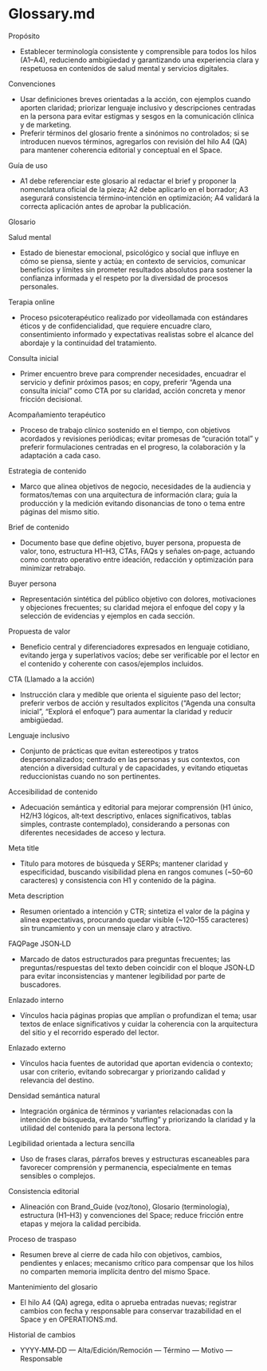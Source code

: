 # Glossary.md

Propósito
- Establecer terminología consistente y comprensible para todos los hilos (A1–A4), reduciendo ambigüedad y garantizando una experiencia clara y respetuosa en contenidos de salud mental y servicios digitales.

Convenciones
- Usar definiciones breves orientadas a la acción, con ejemplos cuando aporten claridad; priorizar lenguaje inclusivo y descripciones centradas en la persona para evitar estigmas y sesgos en la comunicación clínica y de marketing.
- Preferir términos del glosario frente a sinónimos no controlados; si se introducen nuevos términos, agregarlos con revisión del hilo A4 (QA) para mantener coherencia editorial y conceptual en el Space.

Guía de uso
- A1 debe referenciar este glosario al redactar el brief y proponer la nomenclatura oficial de la pieza; A2 debe aplicarlo en el borrador; A3 asegurará consistencia término‑intención en optimización; A4 validará la correcta aplicación antes de aprobar la publicación.

Glosario

Salud mental
- Estado de bienestar emocional, psicológico y social que influye en cómo se piensa, siente y actúa; en contexto de servicios, comunicar beneficios y límites sin prometer resultados absolutos para sostener la confianza informada y el respeto por la diversidad de procesos personales.

Terapia online
- Proceso psicoterapéutico realizado por videollamada con estándares éticos y de confidencialidad, que requiere encuadre claro, consentimiento informado y expectativas realistas sobre el alcance del abordaje y la continuidad del tratamiento.

Consulta inicial
- Primer encuentro breve para comprender necesidades, encuadrar el servicio y definir próximos pasos; en copy, preferir “Agenda una consulta inicial” como CTA por su claridad, acción concreta y menor fricción decisional.

Acompañamiento terapéutico
- Proceso de trabajo clínico sostenido en el tiempo, con objetivos acordados y revisiones periódicas; evitar promesas de “curación total” y preferir formulaciones centradas en el progreso, la colaboración y la adaptación a cada caso.

Estrategia de contenido
- Marco que alinea objetivos de negocio, necesidades de la audiencia y formatos/temas con una arquitectura de información clara; guía la producción y la medición evitando disonancias de tono o tema entre páginas del mismo sitio.

Brief de contenido
- Documento base que define objetivo, buyer persona, propuesta de valor, tono, estructura H1–H3, CTAs, FAQs y señales on‑page, actuando como contrato operativo entre ideación, redacción y optimización para minimizar retrabajo.

Buyer persona
- Representación sintética del público objetivo con dolores, motivaciones y objeciones frecuentes; su claridad mejora el enfoque del copy y la selección de evidencias y ejemplos en cada sección.

Propuesta de valor
- Beneficio central y diferenciadores expresados en lenguaje cotidiano, evitando jerga y superlativos vacíos; debe ser verificable por el lector en el contenido y coherente con casos/ejemplos incluidos.

CTA (Llamado a la acción)
- Instrucción clara y medible que orienta el siguiente paso del lector; preferir verbos de acción y resultados explícitos (“Agenda una consulta inicial”, “Explorá el enfoque”) para aumentar la claridad y reducir ambigüedad.

Lenguaje inclusivo
- Conjunto de prácticas que evitan estereotipos y tratos despersonalizados; centrado en las personas y sus contextos, con atención a diversidad cultural y de capacidades, y evitando etiquetas reduccionistas cuando no son pertinentes.

Accesibilidad de contenido
- Adecuación semántica y editorial para mejorar comprensión (H1 único, H2/H3 lógicos, alt‑text descriptivo, enlaces significativos, tablas simples, contraste contemplado), considerando a personas con diferentes necesidades de acceso y lectura.
  
Meta title
- Título para motores de búsqueda y SERPs; mantener claridad y especificidad, buscando visibilidad plena en rangos comunes (~50–60 caracteres) y consistencia con H1 y contenido de la página.

Meta description
- Resumen orientado a intención y CTR; sintetiza el valor de la página y alinea expectativas, procurando quedar visible (~120–155 caracteres) sin truncamiento y con un mensaje claro y atractivo.

FAQPage JSON‑LD
- Marcado de datos estructurados para preguntas frecuentes; las preguntas/respuestas del texto deben coincidir con el bloque JSON‑LD para evitar inconsistencias y mantener legibilidad por parte de buscadores.

Enlazado interno
- Vínculos hacia páginas propias que amplían o profundizan el tema; usar textos de enlace significativos y cuidar la coherencia con la arquitectura del sitio y el recorrido esperado del lector.

Enlazado externo
- Vínculos hacia fuentes de autoridad que aportan evidencia o contexto; usar con criterio, evitando sobrecargar y priorizando calidad y relevancia del destino.
  
Densidad semántica natural
- Integración orgánica de términos y variantes relacionadas con la intención de búsqueda, evitando “stuffing” y priorizando la claridad y la utilidad del contenido para la persona lectora.

Legibilidad orientada a lectura sencilla
- Uso de frases claras, párrafos breves y estructuras escaneables para favorecer comprensión y permanencia, especialmente en temas sensibles o complejos.

Consistencia editorial
- Alineación con Brand_Guide (voz/tono), Glosario (terminología), estructura (H1–H3) y convenciones del Space; reduce fricción entre etapas y mejora la calidad percibida.

Proceso de traspaso
- Resumen breve al cierre de cada hilo con objetivos, cambios, pendientes y enlaces; mecanismo crítico para compensar que los hilos no comparten memoria implícita dentro del mismo Space.

Mantenimiento del glosario
- El hilo A4 (QA) agrega, edita o aprueba entradas nuevas; registrar cambios con fecha y responsable para conservar trazabilidad en el Space y en OPERATIONS.md.

Historial de cambios
- YYYY‑MM‑DD — Alta/Edición/Remoción — Término — Motivo — Responsable
